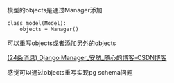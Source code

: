 模型的objects是通过Manager添加

```
class model(Model):
	objects = Manager()
```

可以重写objects或者添加另外的objects

[(24条消息) Django Manager_安然_随心的博客-CSDN博客](https://blog.csdn.net/youyou1543724847/article/details/88193356)

感觉可以通过objects重写实现pg schema问题

